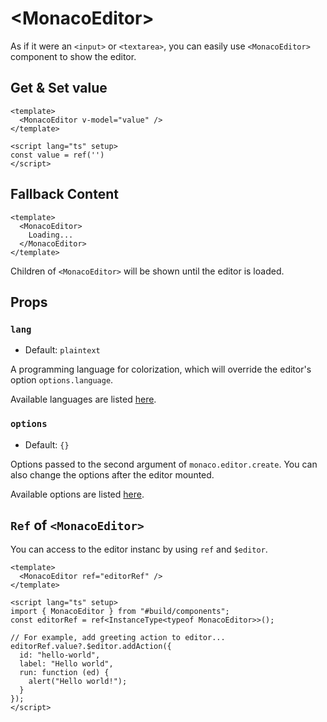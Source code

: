 <script setup>
import Stackbiltz from '../../../components/Stackbiltz.vue'
</script>

# &lt;MonacoEditor&gt;
As if it were an `<input>` or `<textarea>`, you can easily use `<MonacoEditor>` component to show the editor.

<Stackbiltz src="nuxt-starter-dnwsbl?embed=1&file=app.vue&hideNavigation=1&view=preview" />

## Get & Set value
```vue
<template>
  <MonacoEditor v-model="value" />
</template>

<script lang="ts" setup>
const value = ref('')
</script>
```

## Fallback Content
```vue
<template>
  <MonacoEditor>
    Loading...
  </MonacoEditor>
</template>
```
Children of `<MonacoEditor>` will be shown until the editor is loaded.

## Props
### `lang`
- Default: `plaintext`

A programming language for colorization, which will override the editor's option `options.language`.

Available languages are listed [here](https://github.com/microsoft/monaco-editor/tree/main/src/basic-languages).

### `options`
- Default: `{}`

Options passed  to the second argument of `monaco.editor.create`.
You can also change the options after the editor mounted.

Available options are listed [here](https://microsoft.github.io/monaco-editor/api/interfaces/monaco.editor.IStandaloneEditorConstructionOptions.html).

## `Ref` of `<MonacoEditor>`
You can access to the editor instanc by using `ref` and `$editor`.
```vue
<template>
  <MonacoEditor ref="editorRef" />
</template>

<script lang="ts" setup>
import { MonacoEditor } from "#build/components";
const editorRef = ref<InstanceType<typeof MonacoEditor>>();

// For example, add greeting action to editor...
editorRef.value?.$editor.addAction({
  id: "hello-world",
  label: "Hello world",
  run: function (ed) {
    alert("Hello world!");
  }
});
</script>
```